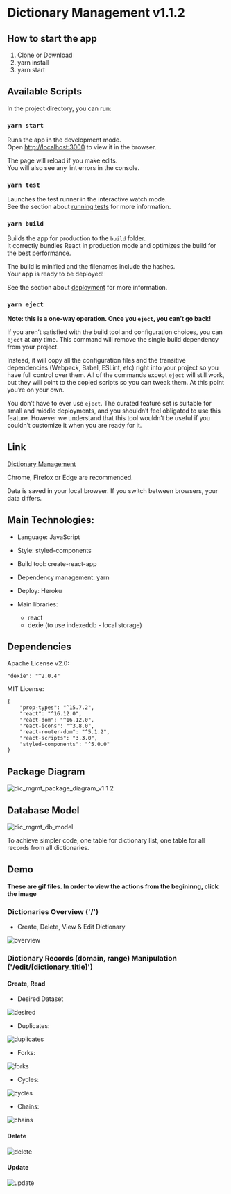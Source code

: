 # Dictionary Management v1.1.2


## How to start the app

1. Clone or Download
2. yarn install 
3. yarn start


## Available Scripts

In the project directory, you can run:

### `yarn start`

Runs the app in the development mode.<br />
Open [http://localhost:3000](http://localhost:3000) to view it in the browser.

The page will reload if you make edits.<br />
You will also see any lint errors in the console.

### `yarn test`

Launches the test runner in the interactive watch mode.<br />
See the section about [running tests](https://facebook.github.io/create-react-app/docs/running-tests) for more information.

### `yarn build`

Builds the app for production to the `build` folder.<br />
It correctly bundles React in production mode and optimizes the build for the best performance.

The build is minified and the filenames include the hashes.<br />
Your app is ready to be deployed!

See the section about [deployment](https://facebook.github.io/create-react-app/docs/deployment) for more information.

### `yarn eject`

**Note: this is a one-way operation. Once you `eject`, you can’t go back!**

If you aren’t satisfied with the build tool and configuration choices, you can `eject` at any time. This command will remove the single build dependency from your project.

Instead, it will copy all the configuration files and the transitive dependencies (Webpack, Babel, ESLint, etc) right into your project so you have full control over them. All of the commands except `eject` will still work, but they will point to the copied scripts so you can tweak them. At this point you’re on your own.

You don’t have to ever use `eject`. The curated feature set is suitable for small and middle deployments, and you shouldn’t feel obligated to use this feature. However we understand that this tool wouldn’t be useful if you couldn’t customize it when you are ready for it.


## Link

[Dictionary Management](http://dictionary-management.herokuapp.com/)

Chrome, Firefox or Edge are recommended.

Data is saved in your local browser. If you switch between browsers, your data differs.


## Main Technologies:

- Language: JavaScript

- Style: styled-components

- Build tool: create-react-app

- Dependency management: yarn

- Deploy: Heroku

- Main libraries: 
    - react
    - dexie (to use indexeddb - local storage)


## Dependencies

Apache License v2.0: 

    "dexie": "^2.0.4" 

MIT License: 

    {
        "prop-types": "^15.7.2",
        "react": "^16.12.0",
        "react-dom": "^16.12.0",
        "react-icons": "^3.8.0",
        "react-router-dom": "^5.1.2",
        "react-scripts": "3.3.0",
        "styled-components": "^5.0.0"
    }


## Package Diagram

![dic_mgmt_package_diagram_v1 1 2](https://user-images.githubusercontent.com/49291474/73501330-d20e6b00-43c5-11ea-9240-b2b0a2a5d0e2.png)


## Database Model

![dic_mgmt_db_model](https://user-images.githubusercontent.com/49291474/73145517-543d1d80-40ae-11ea-84e6-b330effec311.png)

To achieve simpler code, one table for dictionary list, one table for all records from all dictionaries.


## Demo 

**These are gif files. In order to view the actions from the begininng, click the image**

### Dictionaries Overview ('/')

- Create, Delete, View & Edit Dictionary

![overview](https://user-images.githubusercontent.com/49291474/73489196-84d0d000-43aa-11ea-82fb-0b1a1f479871.gif)

### Dictionary Records (domain, range) Manipulation ('/edit/[dictionary_title]')

#### Create, Read

- Desired Dataset

![desired](https://user-images.githubusercontent.com/49291474/73489169-7aaed180-43aa-11ea-87fc-615dbb2c44be.gif)

- Duplicates:

![duplicates](https://user-images.githubusercontent.com/49291474/73489332-b9dd2280-43aa-11ea-81d2-d70c4105e846.gif)

- Forks:

![forks](https://user-images.githubusercontent.com/49291474/73489347-bd70a980-43aa-11ea-8b4f-48d94b69f8ba.gif)

- Cycles:

![cycles](https://user-images.githubusercontent.com/49291474/73499749-3bd84600-43c1-11ea-8d25-5e0986e1e838.gif)

- Chains:

![chains](https://user-images.githubusercontent.com/49291474/73499748-3b3faf80-43c1-11ea-8d97-75142834b21b.gif)

#### Delete

![delete](https://user-images.githubusercontent.com/49291474/73499785-54e0f700-43c1-11ea-83b0-961d176b889d.gif)

#### Update

![update](https://user-images.githubusercontent.com/49291474/73499789-56aaba80-43c1-11ea-9c9b-61d2c2589d52.gif)
